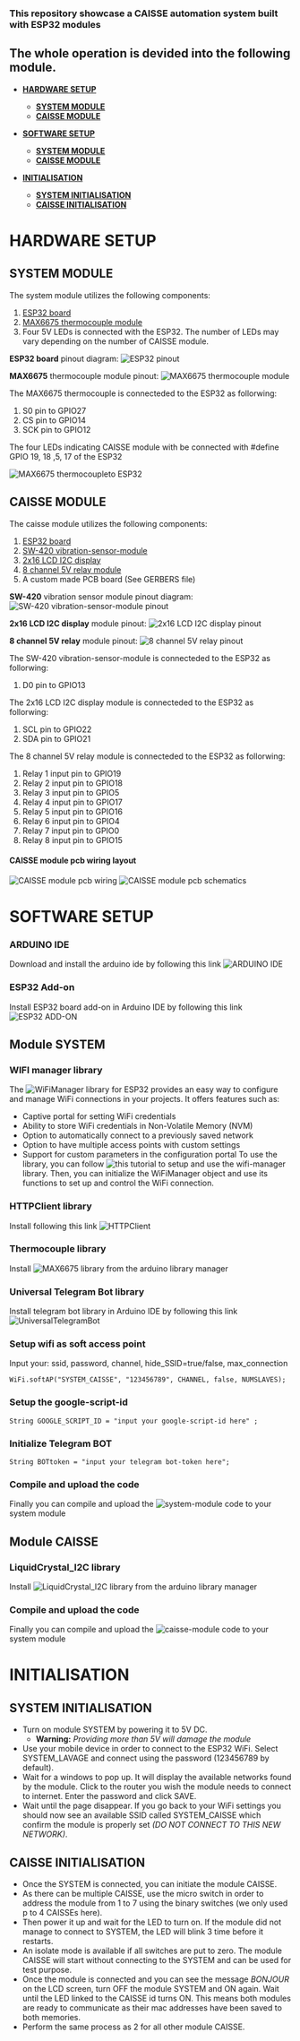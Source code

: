 ### This repository showcase a CAISSE automation system built with ESP32 modules


 
## The whole operation is devided into the following module.

 * [**HARDWARE SETUP**](#hardware-setup)
    * [**SYSTEM MODULE**](#system-module)
    * [**CAISSE MODULE**](#caisse-module)

 * [**SOFTWARE SETUP**](#software-setup)
    * [**SYSTEM MODULE**](#module-system)
    * [**CAISSE MODULE**](#module-caisse)
    
 * [**INITIALISATION**](#initialisation)
    * [**SYSTEM INITIALISATION**](#system-initialisation)
    * [**CAISSE INITIALISATION**](#caisse-initialisation)
 
# HARDWARE SETUP

## SYSTEM MODULE

The system module utilizes the following components:
1.  [ESP32 board](https://www.espressif.com/en/products/socs/esp32)
2.  [MAX6675 thermocouple module](https://www.analog.com/media/en/technical-documentation/data-sheets/MAX6675.pdf)
3.  Four 5V LEDs is connected with the ESP32. The number of LEDs may vary depending on the number of CAISSE module.

**ESP32 board** pinout diagram:
![ESP32 pinout](https://github.com/MamaxeFinders/CarWash_IHM/blob/main/Pictures/esp32-devkit-pinout.png)

**MAX6675** thermocouple module pinout:
![MAX6675 thermocouple module](https://github.com/MamaxeFinders/CarWash_IHM/blob/main/Pictures/MAX6675-thermocouple-module-pinout-diagram.jpg)

The MAX6675 thermocouple is connecteded to the ESP32 as follorwing:
1.  S0 pin to GPIO27
2.  CS pin to GPIO14
3.  SCK pin to GPIO12

The four LEDs indicating CAISSE module with be connected with #define GPIO 19, 18 ,5, 17 of the ESP32

![MAX6675 thermocoupleto ESP32](https://github.com/MamaxeFinders/CarWash_IHM/blob/main/Pictures/system.png)


## CAISSE MODULE

The caisse module utilizes the following components: 
1.  [ESP32 board](https://www.espressif.com/en/products/socs/esp32)
2.  [SW-420 vibration-sensor-module](https://components101.com/sensors/sw-420-vibration-sensor-module)
3.  [2x16 LCD I2C display](https://components101.com/sites/default/files/components/16x2-LCD-Module.jpg)
4.  [8 channel 5V relay module](https://m.media-amazon.com/images/I/51BrNgOyHdL.jpg)
5.  A custom made PCB board (See GERBERS file)

**SW-420** vibration sensor module pinout diagram:
![SW-420 vibration-sensor-module pinout](https://github.com/MamaxeFinders/CarWash_IHM/blob/main/Pictures/SW-420-sensor-768x349.jpg)

**2x16 LCD I2C display** module pinout:
![2x16 LCD I2C display pinout](https://github.com/MamaxeFinders/CarWash_IHM/blob/main/Pictures/I2C-LCD-Module-Hardware-Overview.png?raw=true)

**8 channel 5V relay** module pinout:
![8 channel 5V relay pinout](https://github.com/MamaxeFinders/CarWash_IHM/blob/main/Pictures/8-channel%20relay.jpg?raw=true)


The SW-420 vibration-sensor-module is connecteded to the ESP32 as follorwing:
1.  D0 pin to GPIO13

The 2x16 LCD I2C display module is connecteded to the ESP32 as follorwing:
1.  SCL pin to GPIO22
2.  SDA pin to GPIO21

The 8 channel 5V relay module is connecteded to the ESP32 as follorwing:
1.  Relay 1 input pin to GPIO19
2.  Relay 2 input pin to GPIO18
3.  Relay 3 input pin to GPIO5
4.  Relay 4 input pin to GPIO17
5.  Relay 5 input pin to GPIO16
6.  Relay 6 input pin to GPIO4
7.  Relay 7 input pin to GPIO0
8.  Relay 8 input pin to GPIO15

#### CAISSE module pcb wiring layout

![CAISSE module pcb wiring](https://github.com/MamaxeFinders/CarWash_IHM/blob/main/Pictures/caisse.png?raw=true)
![CAISSE module pcb schematics](https://github.com/MamaxeFinders/CarWash_IHM/blob/main/Pictures/caisse-wiring-pcb.png?raw=true)

# SOFTWARE SETUP

### ARDUINO IDE
Download and install the arduino ide by following this link ![ARDUINO IDE](https://docs.arduino.cc/software/ide-v2/tutorials/getting-started/ide-v2-downloading-and-installing)

### ESP32 Add-on
Install ESP32 board add-on in Arduino IDE by following this link ![ESP32 ADD-ON](https://randomnerdtutorials.com/installing-the-esp32-board-in-arduino-ide-windows-instructions/)

## Module SYSTEM

### WIFI manager library
The ![*WiFiManager*](https://github.com/tzapu/WiFiManager) library for ESP32 provides an easy way to configure and manage WiFi connections in your projects. It offers features such as:
* Captive portal for setting WiFi credentials
* Ability to store WiFi credentials in Non-Volatile Memory (NVM)
* Option to automatically connect to a previously saved network
* Option to have multiple access points with custom settings
* Support for custom parameters in the configuration portal
To use the library, you can follow ![this tutorial](https://microdigisoft.com/esp32-with-wifimanager-to-manage-ssid-and-password-no-hard-coding/) to setup and use the wifi-manager library. Then, you can initialize the WiFiManager object and use its functions to set up and control the WiFi connection.

### HTTPClient library
Install following this link ![HTTPClient](https://github.com/amcewen/HttpClient)

### Thermocouple library
Install ![MAX6675 library](https://github.com/adafruit/MAX6675-library) from the arduino library manager

### Universal Telegram Bot library
Install telegram bot library in Arduino IDE by following this link ![UniversalTelegramBot](https://github.com/witnessmenow/Universal-Arduino-Telegram-Bot)

### Setup wifi as soft access point
Input your: ssid, password, channel, hide_SSID=true/false, max_connection

``` WiFi.softAP("SYSTEM_CAISSE", "123456789", CHANNEL, false, NUMSLAVES); ```

### Setup the google-script-id

``` String GOOGLE_SCRIPT_ID = "input your google-script-id here" ; ```

### Initialize Telegram BOT

``` String BOTtoken = "input your telegram bot-token here"; ```

### Compile and upload the code
Finally you can compile and upload the ![system-module code](https://github.com/MamaxeFinders/CarWash_IHM/blob/main/codes/System_Auto_V3.ino) to your system module

## Module CAISSE

### LiquidCrystal_I2C library
Install ![LiquidCrystal_I2C library](https://github.com/fdebrabander/Arduino-LiquidCrystal-I2C-library) from the arduino library manager

### Compile and upload the code
Finally you can compile and upload the ![caisse-module code](https://github.com/MamaxeFinders/CarWash_IHM/blob/main/codes/Caisse_Auto_V3.ino) to your system module


# INITIALISATION

## SYSTEM INITIALISATION

* Turn on module SYSTEM by powering it to 5V DC. 
   * **Warning:** *Providing more than 5V will damage the module*
* Use your mobile device in order to connect to the ESP32 WiFi. Select SYSTEM_LAVAGE and connect using the password (123456789 by default).
* Wait for a windows to pop up. It will display the available networks found by the module. Click to the router you wish the module needs to connect to internet. Enter the password and click SAVE.
* Wait until the page disappear. If you go back to your WiFi settings you should now see an available SSID called SYSTEM_CAISSE which confirm the module is properly set *(DO NOT CONNECT TO THIS NEW NETWORK)*.

## CAISSE INITIALISATION
* Once the SYSTEM is connected, you can initiate the module CAISSE.
* As there can be multiple CAISSE, use the micro switch in order to address the module from 1 to 7 using the binary switches (we only used p to 4 CAISSEs here). 
* Then power it up and wait for the LED to turn on. If the module did not manage to connect to SYSTEM, the LED will blink 3 time before it restarts.
* An isolate mode is available if all switches are put to zero. The module CAISSE will start without connecting to the SYSTEM and can be used for test purpose.
* Once the module is connected and you can see the message *BONJOUR* on the LCD screen, turn OFF the module SYSTEM and ON again. Wait until the LED linked to the CAISSE id turns ON. This means both modules are ready to communicate as their mac addresses have been saved to both memories.
* Perform the same process as 2 for all other module CAISSE.

